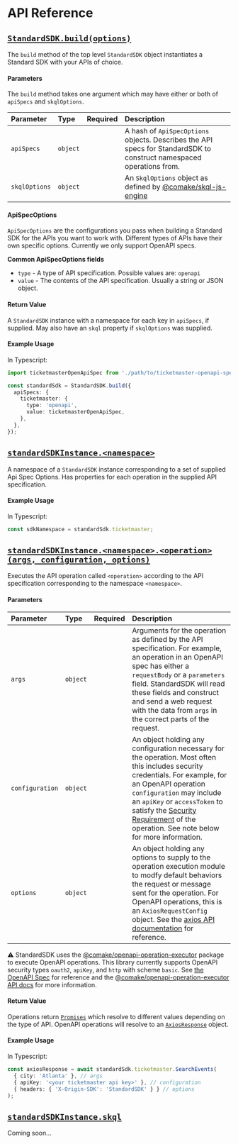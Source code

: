 # API Reference

## [`StandardSDK.build(options)`](#standardsdkbuildoptions)

The `build` method of the top level `StandardSDK` object instantiates a Standard SDK with your APIs of choice.

#### Parameters

The `build` method takes one argument which may have either or both of `apiSpecs` and `skqlOptions`.

| Parameter | Type | Required | Description &nbsp; &nbsp; &nbsp; &nbsp; &nbsp; &nbsp; &nbsp; &nbsp; &nbsp; &nbsp; |
| :--- | :--- | :--- | :--- |
| `apiSpecs` | `object` |  | A hash of `ApiSpecOptions` objects. Describes the API specs for StandardSDK to construct namespaced operations from. |
| `skqlOptions` | `object` |  | An `SkqlOptions` object as defined by [@comake/skql-js-engine](https://www.npmjs.com/package/@comake/skql-js-engine) |

#### ApiSpecOptions

`ApiSpecOptions` are the configurations you pass when building a Standard SDK for the APIs you want to work with. Different types of APIs have their own specific options. Currently we only support OpenAPI specs.

**Common ApiSpecOptions fields**

- `type` - A type of API specification. Possible values are: `openapi`
- `value` - The contents of the API specification. Usually a string or JSON object.

#### Return Value

A `StandardSDK` instance with a namespace for each key in `apiSpecs`, if supplied. May also have an `skql` property if `skqlOptions` was supplied.

#### Example Usage

In Typescript:
```ts
import ticketmasterOpenApiSpec from './path/to/ticketmaster-openapi-spec.json';

const standardSdk = StandardSDK.build({
  apiSpecs: {
    ticketmaster: {
      type: 'openapi',
      value: ticketmasterOpenApiSpec,
    },
  },
});
```

## [`standardSDKInstance.<namespace>`](#standardsdkinstancenamespace)

A namespace of a `StandardSDK` instance corresponding to a set of supplied Api Spec Options. Has properties for each operation in the supplied API specification.

#### Example Usage
In Typescript:
```ts
const sdkNamespace = standardSdk.ticketmaster;
```

## [`standardSDKInstance.<namespace>.<operation>(args, configuration, options)`](#standardsdkinstancenamespaceoperationargs-configuration-options)

Executes the API operation called `<operation>` according to the API specification corresponding to the namespace `<namespace>`.

#### Parameters

| Parameter | Type | Required | Description &nbsp; &nbsp; &nbsp; &nbsp; &nbsp; &nbsp; &nbsp; &nbsp; &nbsp; &nbsp; |
| :--- | :--- | :--- | :--- |
| `args` | `object` |  | Arguments for the operation as defined by the API specification. For example, an operation in an OpenAPI spec has either a `requestBody` or a `parameters` field. StandardSDK will read these fields and construct and send a web request with the data from `args` in the correct parts of the request. |
| `configuration` | `object` |  | An object holding any configuration necessary for the operation. Most often this includes security credentials. For example, for an OpenAPI operation `configuration` may include an `apiKey` or `accessToken` to satisfy the [Security Requirement](https://spec.openapis.org/oas/v3.1.0#securityRequirementObject) of the operation. See note below for more information. |
| `options` | `object` |  | An object holding any options to supply to the operation execution module to modfy default behaviors the request or message sent for the operation. For OpenAPI operations, this is an `AxiosRequestConfig` object. See the [axios API documentation](https://github.com/axios/axios#request-config) for reference. |

⚠️ StandardSDK uses the [@comake/openapi-operation-executor](https://www.npmjs.com/package/@comake/openapi-operation-executor) package to execute OpenAPI operations. This library currently supports OpenAPI security types `oauth2`, `apiKey`, and `http` with scheme `basic`. See [the OpenAPI Spec](https://spec.openapis.org/oas/v3.1.0#security-scheme-object) for reference and the [@comake/openapi-operation-executor API docs](https://github.com/comake/openapi-operation-executor#api) for more information.

#### Return Value

Operations return [`Promises`](https://developer.mozilla.org/en-US/docs/Web/JavaScript/Reference/Global_Objects/Promise) which resolve to different values depending on the type of API. OpenAPI operations will resolve to an [`AxiosResponse`](https://github.com/axios/axios#response-schema) object.

#### Example Usage

In Typescript:
```ts
const axiosResponse = await standardSdk.ticketmaster.SearchEvents(
  { city: 'Atlanta' }, // args
  { apiKey: '<your ticketmaster api key>' }, // configuration
  { headers: { 'X-Origin-SDK': 'StandardSDK' } } // options
);
```

## [`standardSDKInstance.skql`](#standardsdkinstanceskql)

Coming soon...